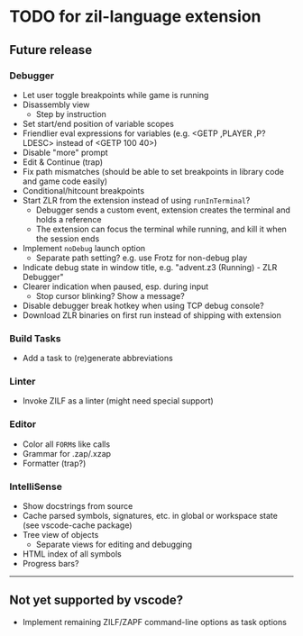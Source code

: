 # TODO for zil-language extension

## Future release

### Debugger

- Let user toggle breakpoints while game is running
- Disassembly view
    - Step by instruction
- Set start/end position of variable scopes
- Friendlier eval expressions for variables (e.g. <GETP ,PLAYER ,P?LDESC> instead of <GETP 100 40>)
- Disable "more" prompt
- Edit & Continue (trap)
- Fix path mismatches (should be able to set breakpoints in library code and game code easily)
- Conditional/hitcount breakpoints
- Start ZLR from the extension instead of using `runInTerminal`?
    - Debugger sends a custom event, extension creates the terminal and holds a reference
    - The extension can focus the terminal while running, and kill it when the session ends
- Implement `noDebug` launch option
    - Separate path setting? e.g. use Frotz for non-debug play
- Indicate debug state in window title, e.g. "advent.z3 (Running) - ZLR Debugger"
- Clearer indication when paused, esp. during input
    - Stop cursor blinking? Show a message?
- Disable debugger break hotkey when using TCP debug console?
- Download ZLR binaries on first run instead of shipping with extension

### Build Tasks

- Add a task to (re)generate abbreviations

### Linter

- Invoke ZILF as a linter (might need special support)

### Editor

- Color all `FORM`s like calls
- Grammar for .zap/.xzap
- Formatter (trap?)

### IntelliSense

- Show docstrings from source
- Cache parsed symbols, signatures, etc. in global or workspace state (see vscode-cache package)
- Tree view of objects
    - Separate views for editing and debugging
- HTML index of all symbols
- Progress bars?

--------------------------------------------------------------------------------------------------

## Not yet supported by vscode?

- Implement remaining ZILF/ZAPF command-line options as task options
